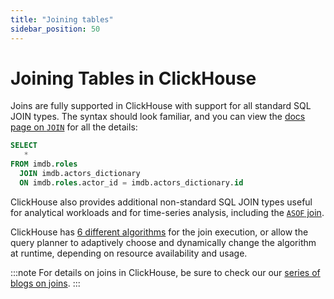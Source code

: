 ```yaml
---
title: "Joining tables"
sidebar_position: 50
---
```


# Joining Tables in ClickHouse

Joins are fully supported in ClickHouse with support for all standard SQL JOIN types. The syntax should look familiar, and you can view the [docs page on `JOIN`](../sql-reference/statements/select/join.md) for all the details:

```sql
SELECT
   *
FROM imdb.roles
  JOIN imdb.actors_dictionary
  ON imdb.roles.actor_id = imdb.actors_dictionary.id
```

ClickHouse also provides additional non-standard SQL JOIN types useful for analytical workloads and for time-series analysis, including the [`ASOF` join](../sql-reference/statements/select/join.md#asof-join-usage).

ClickHouse has [6 different algorithms](../operations/settings/settings.md#settings-join_algorithm) for the join execution, or allow the query planner to adaptively choose and dynamically change the algorithm at runtime, depending on resource availability and usage.

:::note
For details on joins in ClickHouse, be sure to check our our [series of blogs on joins](http://www.clickhouse.com/blog/clickhouse-fully-supports-joins).
:::
